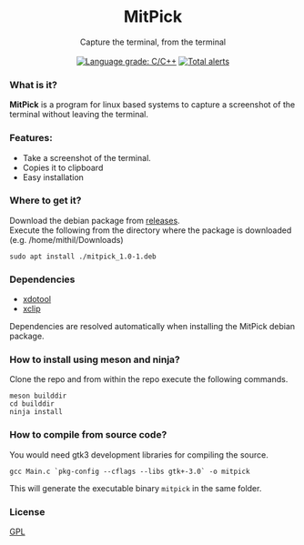 <h1 align="center"> MitPick </h1>
<p align="center">
    Capture the terminal, from the terminal
    <br />
  <br />
  <a href="https://lgtm.com/projects/g/Mithil467/mitpick/context:cpp"><img alt="Language grade: C/C++" src="https://img.shields.io/lgtm/grade/cpp/g/Mithil467/mitpick.svg?logo=lgtm&logoWidth=18"/></a>
  <a href="https://lgtm.com/projects/g/Mithil467/mitpick/alerts/"><img alt="Total alerts" src="https://img.shields.io/lgtm/alerts/g/Mithil467/mitpick.svg?logo=lgtm&logoWidth=18"/></a>
</p>

### What is it?
**MitPick** is a program for linux based systems to capture a screenshot of the terminal without leaving the terminal.

### Features:
- Take a screenshot of the terminal.
- Copies it to clipboard
- Easy installation

### Where to get it?

Download the debian package from [releases](https://github.com/Mithil467/mitpick/releases/latest).  
Execute the following from the directory where the package is downloaded (e.g. /home/mithil/Downloads)

```sudo apt install ./mitpick_1.0-1.deb```

### Dependencies

- [xdotool](https://github.com/jordansissel/xdotool)
- [xclip](https://github.com/astrand/xclip)

Dependencies are resolved automatically when installing the MitPick debian package.

### How to install using meson and ninja?

Clone the repo and from within the repo execute the following commands.

```
meson builddir
cd builddir
ninja install
```

### How to compile from source code?

You would need gtk3 development libraries for compiling the source.

```
gcc Main.c `pkg-config --cflags --libs gtk+-3.0` -o mitpick
```

This will generate the executable binary ``mitpick`` in the same folder.

### License
[GPL](LICENSE)
